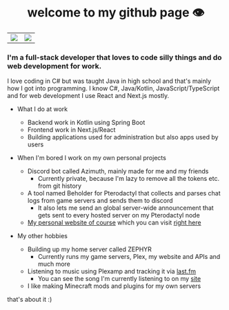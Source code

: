 <h1 align="center">welcome to my github page 👁️</h1>
<table align="center">
	<tr>
		<td>
			<img src="https://github-readme-stats-ruddy-rho-61.vercel.app/api?username=antoninvf&count_private=true&theme=merko" />
		</td>
		<td>
			<img src="https://github-readme-stats-ruddy-rho-61.vercel.app/api/top-langs?username=antoninvf&count_private=true&layout=compact&theme=merko" />
		</td>
	</tr>
</table>

### I'm a full-stack developer that loves to code silly things and do web development for work. 

I love coding in C# but was taught Java in high school and that's mainly how I got into programming. I know C#, Java/Kotlin, JavaScript/TypeScript and for web development I use React and Next.js mostly.
- What I do at work
  - Backend work in Kotlin using Spring Boot
  - Frontend work in Next.js/React
  - Building applications used for administration but also apps used by users

- When I'm bored I work on my own personal projects
  - Discord bot called Azimuth, mainly made for me and my friends
    - Currently private, because I'm lazy to remove all the tokens etc. from git history
  - A tool named Beholder for Pterodactyl that collects and parses chat logs from game servers and sends them to discord
    - It also lets me send an global server-wide announcement that gets sent to every hosted server on my Pterodactyl node
  - [My personal website of course](https://github.com/antoninvf/flwn.dev) which you can visit [right here](https://flwn.dev)
 
 - My other hobbies
   - Building up my home server called ZEPHYR
     - Currently runs my game servers, Plex, my website and APIs and much more
   - Listening to music using Plexamp and tracking it via [last.fm](https://www.last.fm/user/flowyan)
     - You can see the song I'm currently listening to on my [site](https://flwn.dev)
   - I like making Minecraft mods and plugins for my own servers

that's about it :) 
